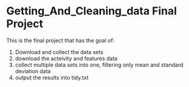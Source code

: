 # Getting_And_Cleaning_data Final Project

This is the final project that has the goal of:
1. Download and collect the data sets 
2. download the acteivity and features data
3. collect multiple data sets into one, filtering only mean and standard deviation data
4. output the results into tidy.txt 
